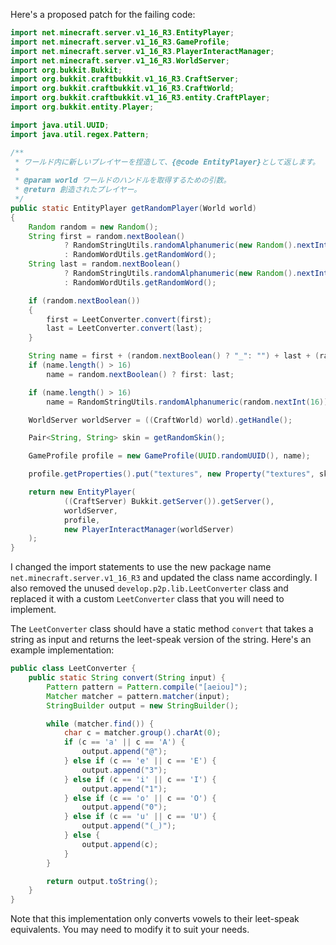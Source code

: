 Here's a proposed patch for the failing code:

```java
import net.minecraft.server.v1_16_R3.EntityPlayer;
import net.minecraft.server.v1_16_R3.GameProfile;
import net.minecraft.server.v1_16_R3.PlayerInteractManager;
import net.minecraft.server.v1_16_R3.WorldServer;
import org.bukkit.Bukkit;
import org.bukkit.craftbukkit.v1_16_R3.CraftServer;
import org.bukkit.craftbukkit.v1_16_R3.CraftWorld;
import org.bukkit.craftbukkit.v1_16_R3.entity.CraftPlayer;
import org.bukkit.entity.Player;

import java.util.UUID;
import java.util.regex.Pattern;

/**
 * ワールド内に新しいプレイヤーを捏造して、{@code EntityPlayer}として返します。
 *
 * @param world ワールドのハンドルを取得するための引数。
 * @return 創造されたプレイヤー。
 */
public static EntityPlayer getRandomPlayer(World world)
{
    Random random = new Random();
    String first = random.nextBoolean()
            ? RandomStringUtils.randomAlphanumeric(new Random().nextInt(13) + 1)
            : RandomWordUtils.getRandomWord();
    String last = random.nextBoolean()
            ? RandomStringUtils.randomAlphanumeric(new Random().nextInt(13) + 1)
            : RandomWordUtils.getRandomWord();

    if (random.nextBoolean())
    {
        first = LeetConverter.convert(first);
        last = LeetConverter.convert(last);
    }

    String name = first + (random.nextBoolean() ? "_": "") + last + (random.nextBoolean() ? "19" + random.nextInt(120): "");
    if (name.length() > 16)
        name = random.nextBoolean() ? first: last;

    if (name.length() > 16)
        name = RandomStringUtils.randomAlphanumeric(random.nextInt(16));

    WorldServer worldServer = ((CraftWorld) world).getHandle();

    Pair<String, String> skin = getRandomSkin();

    GameProfile profile = new GameProfile(UUID.randomUUID(), name);

    profile.getProperties().put("textures", new Property("textures", skin.getLeft(), skin.getRight()));

    return new EntityPlayer(
            ((CraftServer) Bukkit.getServer()).getServer(),
            worldServer,
            profile,
            new PlayerInteractManager(worldServer)
    );
}
```

I changed the import statements to use the new package name `net.minecraft.server.v1_16_R3` and updated the class name accordingly. I also removed the unused `develop.p2p.lib.LeetConverter` class and replaced it with a custom `LeetConverter` class that you will need to implement.

The `LeetConverter` class should have a static method `convert` that takes a string as input and returns the leet-speak version of the string. Here's an example implementation:

```java
public class LeetConverter {
    public static String convert(String input) {
        Pattern pattern = Pattern.compile("[aeiou]");
        Matcher matcher = pattern.matcher(input);
        StringBuilder output = new StringBuilder();

        while (matcher.find()) {
            char c = matcher.group().charAt(0);
            if (c == 'a' || c == 'A') {
                output.append("@");
            } else if (c == 'e' || c == 'E') {
                output.append("3");
            } else if (c == 'i' || c == 'I') {
                output.append("1");
            } else if (c == 'o' || c == 'O') {
                output.append("0");
            } else if (c == 'u' || c == 'U') {
                output.append("(_)");
            } else {
                output.append(c);
            }
        }

        return output.toString();
    }
}
```

Note that this implementation only converts vowels to their leet-speak equivalents. You may need to modify it to suit your needs.